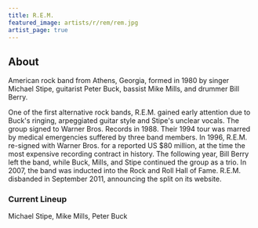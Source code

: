 ```yaml
---
title: R.E.M.
featured_image: artists/r/rem/rem.jpg
artist_page: true
---
```

## About

American rock band from Athens, Georgia, formed in 1980 by singer Michael Stipe, guitarist Peter Buck, bassist Mike Mills, and drummer Bill Berry. 

One of the first alternative rock bands, R.E.M. gained early attention due to Buck's ringing, arpeggiated guitar style and Stipe's unclear vocals. The group signed to Warner Bros. Records in 1988. Their 1994 tour was marred by medical emergencies suffered by three band members. In 1996, R.E.M. re-signed with Warner Bros. for a reported US $80 million, at the time the most expensive recording contract in history. The following year, Bill Berry left the band, while Buck, Mills, and Stipe continued the group as a trio. In 2007, the band was inducted into the Rock and Roll Hall of Fame. R.E.M. disbanded in September 2011, announcing the split on its website.

### Current Lineup

Michael Stipe, Mike Mills, Peter Buck

